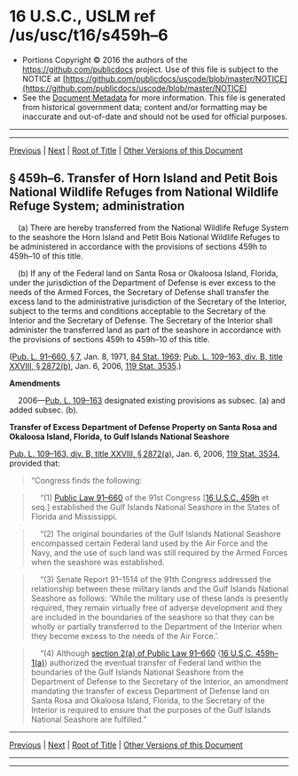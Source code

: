 ---
---

# 16 U.S.C., USLM ref /us/usc/t16/s459h–6

* Portions Copyright © 2016 the authors of the https://github.com/publicdocs project.
  Use of this file is subject to the NOTICE at [https://github.com/publicdocs/uscode/blob/master/NOTICE](https://github.com/publicdocs/uscode/blob/master/NOTICE)
* See the [Document Metadata](././../../../../..//README.md) for more information.
  This file is generated from historical government data; content and/or formatting may be inaccurate and out-of-date and should not be used for official purposes.

----------
----------

[Previous](./../../../../..//us/usc/t16/ch1/schLXIII/m__us_usc_t16_s459h–5.md) | [Next](./../../../../..//us/usc/t16/ch1/schLXIII/m__us_usc_t16_s459h–7.md) | [Root of Title](./../../../../../) | [Other Versions of this Document](https://publicdocs.github.io/go/links?ns=uslm&ref=%2Fus%2Fusc%2Ft16%2Fs459h%E2%80%936)

## § 459h–6. Transfer of Horn Island and Petit Bois National Wildlife Refuges from National Wildlife Refuge System; administration

    (a) There are hereby transferred from the National Wildlife Refuge System to the seashore the Horn Island and Petit Bois National Wildlife Refuges to be administered in accordance with the provisions of sections 459h to 459h–10 of this title.

    (b) If any of the Federal land on Santa Rosa or Okaloosa Island, Florida, under the jurisdiction of the Department of Defense is ever excess to the needs of the Armed Forces, the Secretary of Defense shall transfer the excess land to the administrative jurisdiction of the Secretary of the Interior, subject to the terms and conditions acceptable to the Secretary of the Interior and the Secretary of Defense. The Secretary of the Interior shall administer the transferred land as part of the seashore in accordance with the provisions of sections 459h to 459h–10 of this title.

([Pub. L. 91–660, § 7][/us/pl/91/660/s7], Jan. 8, 1971, [84 Stat. 1969][/us/stat/84/1969]; [Pub. L. 109–163, div. B, title XXVIII, § 2872(b)][/us/pl/109/163/s2872/b], Jan. 6, 2006, [119 Stat. 3535][/us/stat/119/3535].)

 __Amendments__ 

    2006—[Pub. L. 109–163][/us/pl/109/163] designated existing provisions as subsec. (a) and added subsec. (b).

 __Transfer of Excess Department of Defense Property on Santa Rosa and Okaloosa Island, Florida, to Gulf Islands National Seashore__ 

[Pub. L. 109–163, div. B, title XXVIII, § 2872(a)][/us/pl/109/163/s2872/a], Jan. 6, 2006, [119 Stat. 3534][/us/stat/119/3534], provided that: 

> “Congress finds the following:

>     “(1) [Public Law 91–660][/us/pl/91/660] of the 91st Congress \[[16 U.S.C. 459h][/us/usc/t16/s459h] et seq.\] established the Gulf Islands National Seashore in the States of Florida and Mississippi.

>     “(2) The original boundaries of the Gulf Islands National Seashore encompassed certain Federal land used by the Air Force and the Navy, and the use of such land was still required by the Armed Forces when the seashore was established.

>     “(3) Senate Report 91–1514 of the 91th Congress addressed the relationship between these military lands and the Gulf Islands National Seashore as follows: ‘While the military use of these lands is presently required, they remain virtually free of adverse development and they are included in the boundaries of the seashore so that they can be wholly or partially transferred to the Department of the Interior when they become excess to the needs of the Air Force.’.

>     “(4) Although [section 2(a) of Public Law 91–660][/us/pl/91/660/s2/a] ([16 U.S.C. 459h–1(a)][/us/usc/t16/s459h–1/a]) authorized the eventual transfer of Federal land within the boundaries of the Gulf Islands National Seashore from the Department of Defense to the Secretary of the Interior, an amendment mandating the transfer of excess Department of Defense land on Santa Rosa and Okaloosa Island, Florida, to the Secretary of the Interior is required to ensure that the purposes of the Gulf Islands National Seashore are fulfilled.”

----------

[Previous](./../../../../..//us/usc/t16/ch1/schLXIII/m__us_usc_t16_s459h–5.md) | [Next](./../../../../..//us/usc/t16/ch1/schLXIII/m__us_usc_t16_s459h–7.md) | [Root of Title](./../../../../../) | [Other Versions of this Document](https://publicdocs.github.io/go/links?ns=uslm&ref=%2Fus%2Fusc%2Ft16%2Fs459h%E2%80%936)

----------
----------

[/us/pl/91/660/s7]: https://publicdocs.github.io/go/links?ns=uslm&ref=%2Fus%2Fpl%2F91%2F660%2Fs7
[/us/stat/84/1969]: https://publicdocs.github.io/go/links?ns=uslm&ref=%2Fus%2Fstat%2F84%2F1969
[/us/pl/109/163/s2872/b]: https://publicdocs.github.io/go/links?ns=uslm&ref=%2Fus%2Fpl%2F109%2F163%2Fs2872%2Fb
[/us/stat/119/3535]: https://publicdocs.github.io/go/links?ns=uslm&ref=%2Fus%2Fstat%2F119%2F3535
[/us/pl/109/163]: https://publicdocs.github.io/go/links?ns=uslm&ref=%2Fus%2Fpl%2F109%2F163
[/us/pl/109/163/s2872/a]: https://publicdocs.github.io/go/links?ns=uslm&ref=%2Fus%2Fpl%2F109%2F163%2Fs2872%2Fa
[/us/stat/119/3534]: https://publicdocs.github.io/go/links?ns=uslm&ref=%2Fus%2Fstat%2F119%2F3534
[/us/pl/91/660]: https://publicdocs.github.io/go/links?ns=uslm&ref=%2Fus%2Fpl%2F91%2F660
[/us/usc/t16/s459h]: https://publicdocs.github.io/go/links?ns=uslm&ref=%2Fus%2Fusc%2Ft16%2Fs459h
[/us/pl/91/660/s2/a]: https://publicdocs.github.io/go/links?ns=uslm&ref=%2Fus%2Fpl%2F91%2F660%2Fs2%2Fa
[/us/usc/t16/s459h–1/a]: https://publicdocs.github.io/go/links?ns=uslm&ref=%2Fus%2Fusc%2Ft16%2Fs459h%E2%80%931%2Fa


